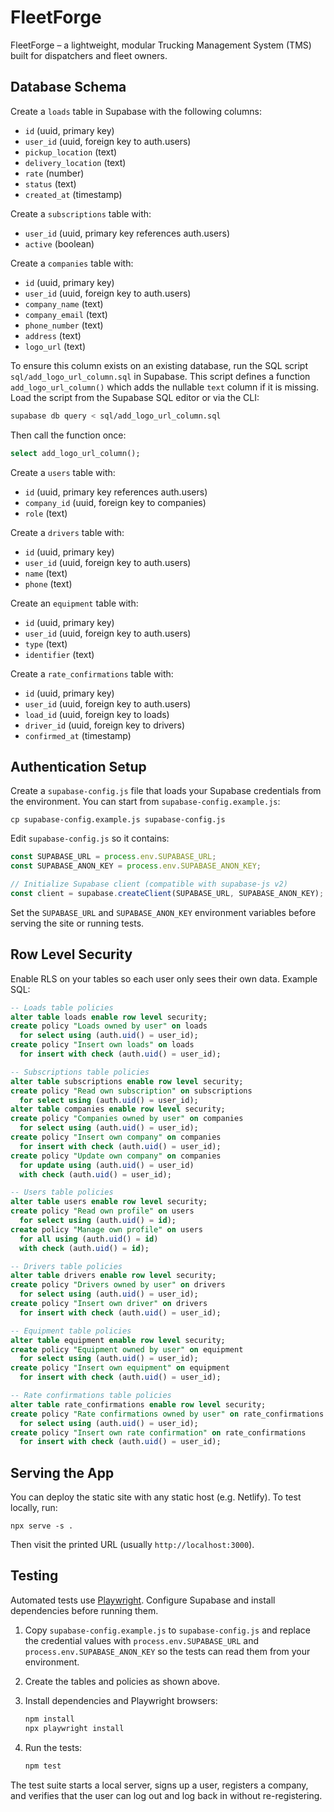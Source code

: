 # FleetForge
FleetForge – a lightweight, modular Trucking Management System (TMS) built for dispatchers and fleet owners.

## Database Schema

Create a `loads` table in Supabase with the following columns:

- `id` (uuid, primary key)
- `user_id` (uuid, foreign key to auth.users)
- `pickup_location` (text)
- `delivery_location` (text)
- `rate` (number)
- `status` (text)
- `created_at` (timestamp)

Create a `subscriptions` table with:

- `user_id` (uuid, primary key references auth.users)
- `active` (boolean)

Create a `companies` table with:

- `id` (uuid, primary key)
- `user_id` (uuid, foreign key to auth.users)
- `company_name` (text)
- `company_email` (text)
- `phone_number` (text)
- `address` (text)
- `logo_url` (text)

To ensure this column exists on an existing database, run the SQL script
`sql/add_logo_url_column.sql` in Supabase. This script defines a function
`add_logo_url_column()` which adds the nullable `text` column if it is missing.
Load the script from the Supabase SQL editor or via the CLI:

```bash
supabase db query < sql/add_logo_url_column.sql
```

Then call the function once:

```sql
select add_logo_url_column();
```

Create a `users` table with:

- `id` (uuid, primary key references auth.users)
- `company_id` (uuid, foreign key to companies)
- `role` (text)

Create a `drivers` table with:

- `id` (uuid, primary key)
- `user_id` (uuid, foreign key to auth.users)
- `name` (text)
- `phone` (text)

Create an `equipment` table with:

- `id` (uuid, primary key)
- `user_id` (uuid, foreign key to auth.users)
- `type` (text)
- `identifier` (text)

Create a `rate_confirmations` table with:

- `id` (uuid, primary key)
- `user_id` (uuid, foreign key to auth.users)
- `load_id` (uuid, foreign key to loads)
- `driver_id` (uuid, foreign key to drivers)
- `confirmed_at` (timestamp)


## Authentication Setup

Create a `supabase-config.js` file that loads your Supabase credentials from the environment. You can start from `supabase-config.example.js`:

```
cp supabase-config.example.js supabase-config.js
```

Edit `supabase-config.js` so it contains:

```javascript
const SUPABASE_URL = process.env.SUPABASE_URL;
const SUPABASE_ANON_KEY = process.env.SUPABASE_ANON_KEY;

// Initialize Supabase client (compatible with supabase-js v2)
const client = supabase.createClient(SUPABASE_URL, SUPABASE_ANON_KEY);
```

Set the `SUPABASE_URL` and `SUPABASE_ANON_KEY` environment variables before serving the site or running tests.

## Row Level Security

Enable RLS on your tables so each user only sees their own data. Example SQL:

```sql
-- Loads table policies
alter table loads enable row level security;
create policy "Loads owned by user" on loads
  for select using (auth.uid() = user_id);
create policy "Insert own loads" on loads
  for insert with check (auth.uid() = user_id);

-- Subscriptions table policies
alter table subscriptions enable row level security;
create policy "Read own subscription" on subscriptions
  for select using (auth.uid() = user_id);
alter table companies enable row level security;
create policy "Companies owned by user" on companies
  for select using (auth.uid() = user_id);
create policy "Insert own company" on companies
  for insert with check (auth.uid() = user_id);
create policy "Update own company" on companies
  for update using (auth.uid() = user_id)
  with check (auth.uid() = user_id);

-- Users table policies
alter table users enable row level security;
create policy "Read own profile" on users
  for select using (auth.uid() = id);
create policy "Manage own profile" on users
  for all using (auth.uid() = id)
  with check (auth.uid() = id);

-- Drivers table policies
alter table drivers enable row level security;
create policy "Drivers owned by user" on drivers
  for select using (auth.uid() = user_id);
create policy "Insert own driver" on drivers
  for insert with check (auth.uid() = user_id);

-- Equipment table policies
alter table equipment enable row level security;
create policy "Equipment owned by user" on equipment
  for select using (auth.uid() = user_id);
create policy "Insert own equipment" on equipment
  for insert with check (auth.uid() = user_id);

-- Rate confirmations table policies
alter table rate_confirmations enable row level security;
create policy "Rate confirmations owned by user" on rate_confirmations
  for select using (auth.uid() = user_id);
create policy "Insert own rate confirmation" on rate_confirmations
  for insert with check (auth.uid() = user_id);
```

## Serving the App

You can deploy the static site with any static host (e.g. Netlify). To test
locally, run:

```
npx serve -s .
```

Then visit the printed URL (usually `http://localhost:3000`).

## Testing

Automated tests use [Playwright](https://playwright.dev). Configure Supabase
and install dependencies before running them.

1. Copy `supabase-config.example.js` to `supabase-config.js` and replace the
   credential values with `process.env.SUPABASE_URL` and
   `process.env.SUPABASE_ANON_KEY` so the tests can read them from your
   environment.
2. Create the tables and policies as shown above.
3. Install dependencies and Playwright browsers:

   ```bash
   npm install
   npx playwright install
   ```

4. Run the tests:

   ```bash
   npm test
   ```

The test suite starts a local server, signs up a user, registers a company, and
verifies that the user can log out and log back in without re-registering.

<!--
SQL to enable row level security scoped by company

-- enable RLS on all tables
alter table companies enable row level security;
alter table drivers enable row level security;
alter table equipment enable row level security;
alter table loads enable row level security;
alter table rate_confirmations enable row level security;
alter table users enable row level security;

-- policy: users can insert/select/update/delete rows where company.user_id = auth.uid()
create policy "manage own company" on companies
  for all using (user_id = auth.uid()) with check (user_id = auth.uid());

-- for companies: user can manage only row with user_id = auth.uid()
-- apply similar policy to drivers, equipment, loads, rate_confirmations and users
-- ensuring company_id exists in a company owned by the auth user
